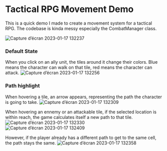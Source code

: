 # Tactical RPG Movement Demo

This is a quick demo I made to create a movement system for a tactical RPG. The codebase is kinda messy especially the CombatManager class.

![Capture d’écran 2023-01-17 132237](https://user-images.githubusercontent.com/60842220/212935488-50bcb083-96fa-4f21-969e-34f5dedd574e.png)

### Default State
When you click on an ally unit, the tiles around it change their colors. Blue means the character can walk on that tile, red means the character can attack.
![Capture d’écran 2023-01-17 132256](https://user-images.githubusercontent.com/60842220/212935771-f5fc9520-5812-464a-b7ff-70f0e2c88f76.png)

### Path highlight
When hovering a tile, an arrow appears, representing the path the character is going to take.
![Capture d’écran 2023-01-17 132309](https://user-images.githubusercontent.com/60842220/212935907-afd6e0c6-0814-4e0e-9e2b-ffbcc7500acb.png)

When hovering an ennemy or an attackable tile, if the selected location is within reach, the game calculates itself a new path to that tile. 
![Capture d’écran 2023-01-17 132330](https://user-images.githubusercontent.com/60842220/212936054-2d54613b-7ea1-4abe-8e61-aed564f442e2.png)
![Capture d’écran 2023-01-17 132409](https://user-images.githubusercontent.com/60842220/212936096-db4c58b9-3bde-4f9d-b6a5-14da4f4dbaf4.png)

However, if the player already has a different path to get to the same cell, the path stays the same.
![Capture d’écran 2023-01-17 132358](https://user-images.githubusercontent.com/60842220/212936177-8e2411a1-b312-4305-be87-a0fa0e48c542.png)
